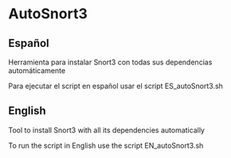 # AutoSnort3

## Español

Herramienta para instalar Snort3 con todas sus dependencias automáticamente

Para ejecutar el script en español usar el script ES_autoSnort3.sh


## English

Tool to install Snort3 with all its dependencies automatically

To run the script in English use the script EN_autoSnort3.sh
